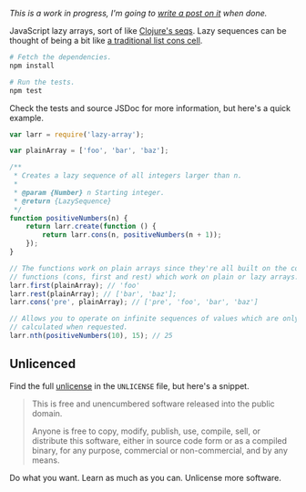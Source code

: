 *This is a work in progress, I'm going to [write a post on it][blog] when done.*

JavaScript lazy arrays, sort of like [Clojure's seqs][seqs]. Lazy sequences can be thought of being a bit like [a traditional list cons cell][cons-post].

```bash
# Fetch the dependencies.
npm install

# Run the tests.
npm test
```

Check the tests and source JSDoc for more information, but here's a quick example.

```javascript
var larr = require('lazy-array');

var plainArray = ['foo', 'bar', 'baz'];

/**
 * Creates a lazy sequence of all integers larger than n.
 *
 * @param {Number} n Starting integer.
 * @return {LazySequence}
 */
function positiveNumbers(n) {
    return larr.create(function () {
        return larr.cons(n, positiveNumbers(n + 1));
    });
}

// The functions work on plain arrays since they're all built on the core seq
// functions (cons, first and rest) which work on plain or lazy arrays.
larr.first(plainArray); // 'foo'
larr.rest(plainArray); // ['bar', 'baz'];
larr.cons('pre', plainArray); // ['pre', 'foo', 'bar', 'baz']

// Allows you to operate on infinite sequences of values which are only
// calculated when requested.
larr.nth(positiveNumbers(10), 15); // 25
```

## Unlicenced

Find the full [unlicense][] in the `UNLICENSE` file, but here's a snippet.

>This is free and unencumbered software released into the public domain.
>
>Anyone is free to copy, modify, publish, use, compile, sell, or distribute this software, either in source code form or as a compiled binary, for any purpose, commercial or non-commercial, and by any means.

Do what you want. Learn as much as you can. Unlicense more software.

[unlicense]: http://unlicense.org/
[seqs]: http://clojure.org/sequences
[blog]: http://oli.me.uk/
[cons-post]: http://theatticlight.net/posts/Lazy-Sequences-in-Clojure/
